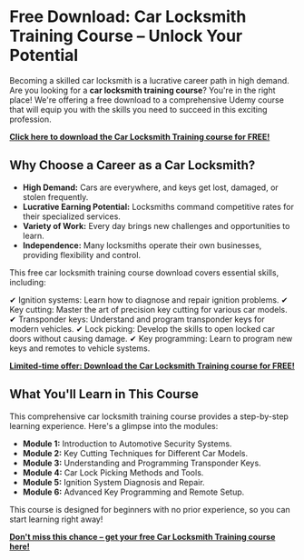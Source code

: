 # Free Download: Car Locksmith Training Course – Unlock Your Potential

Becoming a skilled car locksmith is a lucrative career path in high demand. Are you looking for a **car locksmith training course**? You're in the right place! We're offering a free download to a comprehensive Udemy course that will equip you with the skills you need to succeed in this exciting profession.

[**Click here to download the Car Locksmith Training course for FREE!**](https://udemywork.com/car-locksmith-training-course)

## Why Choose a Career as a Car Locksmith?

*   **High Demand:** Cars are everywhere, and keys get lost, damaged, or stolen frequently.
*   **Lucrative Earning Potential:** Locksmiths command competitive rates for their specialized services.
*   **Variety of Work:** Every day brings new challenges and opportunities to learn.
*   **Independence:** Many locksmiths operate their own businesses, providing flexibility and control.

This free car locksmith training course download covers essential skills, including:

✔ Ignition systems: Learn how to diagnose and repair ignition problems.
✔ Key cutting: Master the art of precision key cutting for various car models.
✔ Transponder keys: Understand and program transponder keys for modern vehicles.
✔ Lock picking: Develop the skills to open locked car doors without causing damage.
✔ Key programming: Learn to program new keys and remotes to vehicle systems.

[**Limited-time offer: Download the Car Locksmith Training course for FREE!**](https://udemywork.com/car-locksmith-training-course)

## What You'll Learn in This Course

This comprehensive car locksmith training course provides a step-by-step learning experience. Here's a glimpse into the modules:

*   **Module 1:** Introduction to Automotive Security Systems.
*   **Module 2:** Key Cutting Techniques for Different Car Models.
*   **Module 3:** Understanding and Programming Transponder Keys.
*   **Module 4:** Car Lock Picking Methods and Tools.
*   **Module 5:** Ignition System Diagnosis and Repair.
*   **Module 6:** Advanced Key Programming and Remote Setup.

This course is designed for beginners with no prior experience, so you can start learning right away!

[**Don't miss this chance – get your free Car Locksmith Training course here!**](https://udemywork.com/car-locksmith-training-course)
